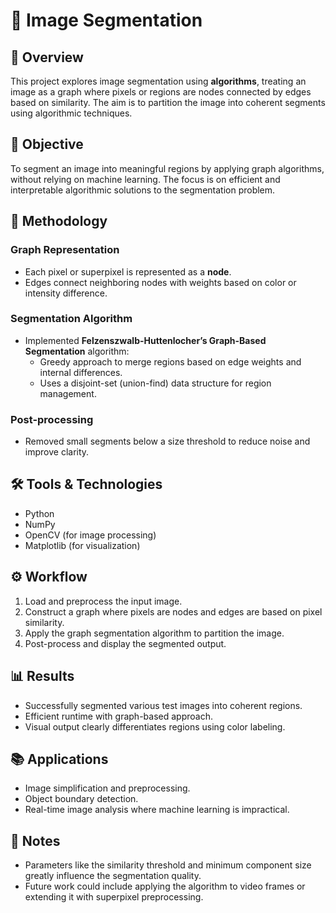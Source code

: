 # 📌 Image Segmentation
## 📁 Overview
This project explores image segmentation using **algorithms**, treating an image as a graph where pixels or regions are nodes connected by edges based on similarity. The aim is to partition the image into coherent segments using algorithmic techniques.

## 🎯 Objective
To segment an image into meaningful regions by applying graph algorithms, without relying on machine learning. The focus is on efficient and interpretable algorithmic solutions to the segmentation problem.

## 🧠 Methodology

### Graph Representation
- Each pixel or superpixel is represented as a **node**.
- Edges connect neighboring nodes with weights based on color or intensity difference.

### Segmentation Algorithm
- Implemented **Felzenszwalb-Huttenlocher’s Graph-Based Segmentation** algorithm:
  - Greedy approach to merge regions based on edge weights and internal differences.
  - Uses a disjoint-set (union-find) data structure for region management.

### Post-processing
- Removed small segments below a size threshold to reduce noise and improve clarity.

## 🛠 Tools & Technologies
- Python
- NumPy
- OpenCV (for image processing)
- Matplotlib (for visualization)

## ⚙️ Workflow
1. Load and preprocess the input image.
2. Construct a graph where pixels are nodes and edges are based on pixel similarity.
3. Apply the graph segmentation algorithm to partition the image.
4. Post-process and display the segmented output.

## 📊 Results
- Successfully segmented various test images into coherent regions.
- Efficient runtime with graph-based approach.
- Visual output clearly differentiates regions using color labeling.

## 📚 Applications
- Image simplification and preprocessing.
- Object boundary detection.
- Real-time image analysis where machine learning is impractical.

## 📌 Notes
- Parameters like the similarity threshold and minimum component size greatly influence the segmentation quality.
- Future work could include applying the algorithm to video frames or extending it with superpixel preprocessing.

